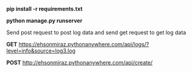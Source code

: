 

**pip install -r requirements.txt**

**python manage.py runserver**

Send post request to post log data and send get request to get log data

**GET** https://ehsonmiraz.pythonanywhere.com/api/logs/?level=info&source=log3.log

**POST**  http://ehsonmiraz.pythonanywhere.com/api/create/
